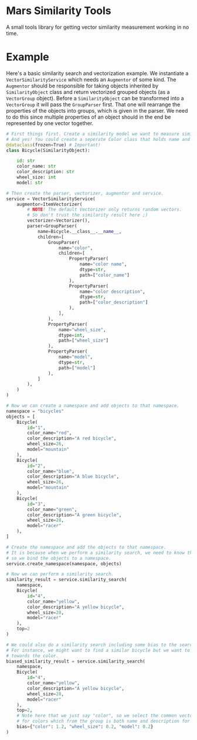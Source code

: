 # Mars Similarity Tools
A small tools library for getting vector similarity measurement working in no time.

# Example
Here's a basic similarity search and vectorization example. We instantiate a `VectorSimilarityService` which needs an `Augmentor` of some kind. The `Augmentor` should be responsible for taking objects inherited by `SimilarityObject` class and return vectorized grouped objects (as a `VectorGroup` object). Before a `SimilarityObject` can be transformed into a `VectorGroup` it will pass the `GroupParser` first. That one will rearrange the properties of the objects into groups, which is given in the parser. We need to do this since multiple properties of an object should in the end be represented by one vector together. 

```python
# First things first. Create a similarity model we want to measure similarity between
# And yes! You could create a seperate Color class that holds name and description for Color.
@dataclass(frozen=True) # Important!
class Bicycle(SimilarityObject):

    id: str
    color_name: str
    color_description: str
    wheel_size: int
    model: str

# Then create the parser, vectorizer, augmentor and service.
service = VectorSimilarityService(
    augmentor=ItemVectorizer(
        # NOTE! The default Vectorizer only returns random vectors.
        # So don't trust the similarity result here ;)
        vectorizer=Vectorizer(),
        parser=GroupParser(
            name=Bicycle.__class__.__name__, 
            children=[
                GroupParser(
                    name="color",
                    children=[
                        PropertyParser(
                            name="color name",
                            dtype=str,
                            path=["color_name"]
                        ),
                        PropertyParser(
                            name="color description",
                            dtype=str,
                            path=["color_description"]
                        ),
                    ],
                ),
                PropertyParser(
                    name="wheel_size",
                    dtype=int,
                    path=["wheel_size"]
                ),
                PropertyParser(
                    name="model",
                    dtype=str,
                    path=["model"]
                ),
            ]
        ),
    )
)

# Now we can create a namespace and add objects to that namespace.
namespace = "bicycles"
objects = [
    Bicycle(
        id="1",
        color_name="red",
        color_description="A red bicycle",
        wheel_size=26,
        model="mountain"
    ),
    Bicycle(
        id="2",
        color_name="blue",
        color_description="A blue bicycle",
        wheel_size=26,
        model="mountain"
    ),
    Bicycle(
        id="3",
        color_name="green",
        color_description="A green bicycle",
        wheel_size=28,
        model="racer"
    ),
]

# Create the namespace and add the objects to that namespace.
# It is because when we perform a similarity search, we need to know the objects to compare and
# so we bind the objects to a namespace.
service.create_namespace(namespace, objects)

# Now we can perform a similarity search.
similarity_result = service.similarity_search(
    namespace, 
    Bicycle(
        id="4",
        color_name="yellow",
        color_description="A yellow bicycle",
        wheel_size=28,
        model="racer"
    ), 
    top=2
)

# We could also do a similarity search including some bias to the search.
# For instance, we might want to find a similar bicycle but we want to bias the search
# towards the color.
biased_similarity_result = service.similarity_search(
    namespace, 
    Bicycle(
        id="4",
        color_name="yellow",
        color_description="A yellow bicycle",
        wheel_size=28,
        model="racer"
    ), 
    top=2,
    # Note here that we just say "color", so we select the common vector
    # for colors which from the group is both name and description for the color
    bias={"color": 1.2, "wheel_size": 0.2, "model": 0.2}
)
```